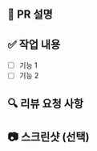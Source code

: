 ## 📌 PR 설명

<!-- PR의 목적과 변경 내용을 간단히 적어주세요. -->

## ✅ 작업 내용

- [ ] 기능 1
- [ ] 기능 2

## 🔍 리뷰 요청 사항

<!-- 리뷰어에게 중점적으로 봐줬으면 하는 부분 -->

## 📷 스크린샷 (선택)

<!-- 변경된 UI나 동작 예시가 있다면 첨부 -->